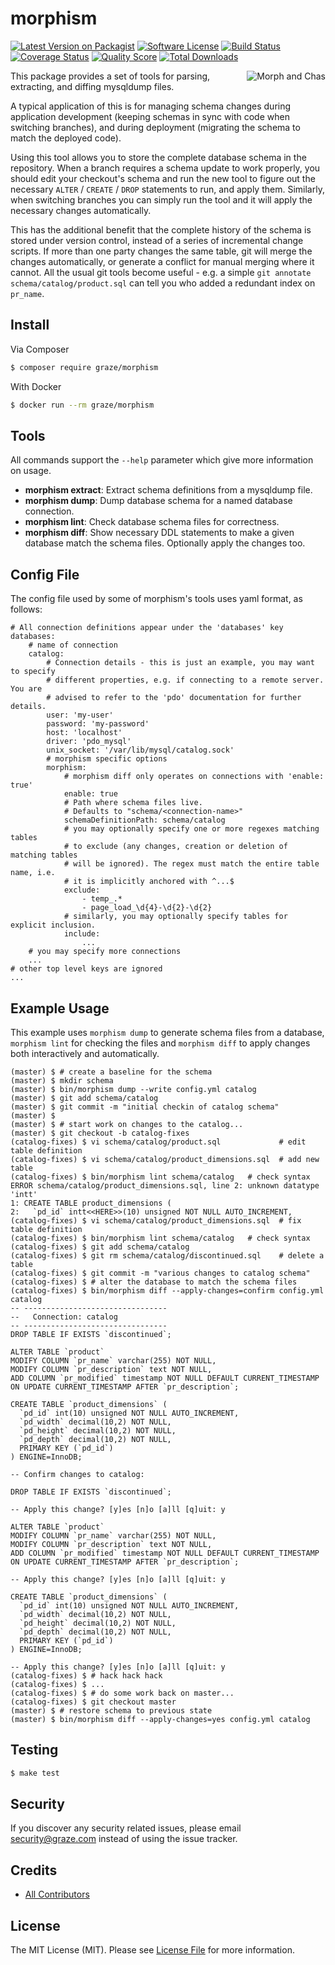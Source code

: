 # morphism

[![Latest Version on Packagist](https://img.shields.io/packagist/v/graze/morphism.svg?style=flat-square)](https://packagist.org/packages/graze/morphism)
[![Software License](https://img.shields.io/badge/license-MIT-brightgreen.svg?style=flat-square)](LICENSE.md)
[![Build Status](https://img.shields.io/travis/graze/morphism/master.svg?style=flat-square)](https://travis-ci.org/graze/morphism)
[![Coverage Status](https://img.shields.io/scrutinizer/coverage/g/graze/morphism.svg?style=flat-square)](https://scrutinizer-ci.com/g/graze/morphism/code-structure)
[![Quality Score](https://img.shields.io/scrutinizer/g/graze/morphism.svg?style=flat-square)](https://scrutinizer-ci.com/g/graze/morphism)
[![Total Downloads](https://img.shields.io/packagist/dt/graze/morphism.svg?style=flat-square)](https://packagist.org/packages/graze/morphism)

<img src="http://i.imgur.com/QSX6EUj.gif" alt="Morph and Chas" align="right" />

This package provides a set of tools for parsing, extracting, and diffing mysqldump
files.

A typical application of this is for managing schema changes during application
development (keeping schemas in sync with code when switching branches), and during
deployment (migrating the schema to match the deployed code).

Using this tool allows you to store the complete database schema in the repository.
When a branch
requires a schema update to work properly, you should edit your checkout's schema
and run the new tool to figure out the necessary `ALTER` / `CREATE` / `DROP` statements
to run, and apply them. Similarly, when switching branches you can simply run the
tool and it will apply the necessary changes automatically.

This has the additional benefit that the complete history of the schema is stored
under version control, instead of a series of incremental change scripts. If more
than one party changes the same table, git will merge the changes automatically,
or generate a conflict for manual merging where it cannot. All the usual git tools
become useful - e.g. a simple `git annotate schema/catalog/product.sql` can tell
you who added a redundant index on `pr_name`.

## Install

Via Composer

``` bash
$ composer require graze/morphism
```

With Docker

```bash
$ docker run --rm graze/morphism
```

## Tools

All commands support the `--help` parameter which give more information on usage.

* **morphism extract**: Extract schema definitions from a mysqldump file.
* **morphism dump**: Dump database schema for a named database connection.
* **morphism lint**: Check database schema files for correctness.
* **morphism diff**: Show necessary DDL statements to make a given database match the schema files. Optionally apply the changes too.

## Config File

The config file used by some of morphism's tools uses yaml format, as follows:

```
# All connection definitions appear under the 'databases' key
databases:
    # name of connection
    catalog:
        # Connection details - this is just an example, you may want to specify
        # different properties, e.g. if connecting to a remote server. You are
        # advised to refer to the 'pdo' documentation for further details.
        user: 'my-user'
        password: 'my-password'
        host: 'localhost'
        driver: 'pdo_mysql'
        unix_socket: '/var/lib/mysql/catalog.sock'
        # morphism specific options
        morphism:
            # morphism diff only operates on connections with 'enable: true'
            enable: true
            # Path where schema files live.
            # Defaults to "schema/<connection-name>"
            schemaDefinitionPath: schema/catalog
            # you may optionally specify one or more regexes matching tables
            # to exclude (any changes, creation or deletion of matching tables
            # will be ignored). The regex must match the entire table name, i.e.
            # it is implicitly anchored with ^...$
            exclude:
                - temp_.*
                - page_load_\d{4}-\d{2}-\d{2}
            # similarly, you may optionally specify tables for explicit inclusion.
            include:
                ...
    # you may specify more connections
    ...
# other top level keys are ignored
...
```

## Example Usage

This example uses `morphism dump` to generate schema files from a database, `morphism lint` for checking the files and `morphism diff` to apply changes both interactively and automatically.

```
(master) $ # create a baseline for the schema
(master) $ mkdir schema
(master) $ bin/morphism dump --write config.yml catalog
(master) $ git add schema/catalog
(master) $ git commit -m "initial checkin of catalog schema"
(master) $
(master) $ # start work on changes to the catalog...
(master) $ git checkout -b catalog-fixes
(catalog-fixes) $ vi schema/catalog/product.sql             # edit table definition
(catalog-fixes) $ vi schema/catalog/product_dimensions.sql  # add new table
(catalog-fixes) $ bin/morphism lint schema/catalog   # check syntax
ERROR schema/catalog/product_dimensions.sql, line 2: unknown datatype 'intt'
1: CREATE TABLE product_dimensions (
2:   `pd_id` intt<<HERE>>(10) unsigned NOT NULL AUTO_INCREMENT,
(catalog-fixes) $ vi schema/catalog/product_dimensions.sql  # fix table definition
(catalog-fixes) $ bin/morphism lint schema/catalog   # check syntax
(catalog-fixes) $ git add schema/catalog
(catalog-fixes) $ git rm schema/catalog/discontinued.sql    # delete a table
(catalog-fixes) $ git commit -m "various changes to catalog schema"
(catalog-fixes) $ # alter the database to match the schema files
(catalog-fixes) $ bin/morphism diff --apply-changes=confirm config.yml catalog
-- --------------------------------
--   Connection: catalog
-- --------------------------------
DROP TABLE IF EXISTS `discontinued`;

ALTER TABLE `product`
MODIFY COLUMN `pr_name` varchar(255) NOT NULL,
MODIFY COLUMN `pr_description` text NOT NULL,
ADD COLUMN `pr_modified` timestamp NOT NULL DEFAULT CURRENT_TIMESTAMP ON UPDATE CURRENT_TIMESTAMP AFTER `pr_description`;

CREATE TABLE `product_dimensions` (
  `pd_id` int(10) unsigned NOT NULL AUTO_INCREMENT,
  `pd_width` decimal(10,2) NOT NULL,
  `pd_height` decimal(10,2) NOT NULL,
  `pd_depth` decimal(10,2) NOT NULL,
  PRIMARY KEY (`pd_id`)
) ENGINE=InnoDB;

-- Confirm changes to catalog:

DROP TABLE IF EXISTS `discontinued`;

-- Apply this change? [y]es [n]o [a]ll [q]uit: y

ALTER TABLE `product`
MODIFY COLUMN `pr_name` varchar(255) NOT NULL,
MODIFY COLUMN `pr_description` text NOT NULL,
ADD COLUMN `pr_modified` timestamp NOT NULL DEFAULT CURRENT_TIMESTAMP ON UPDATE CURRENT_TIMESTAMP AFTER `pr_description`;

-- Apply this change? [y]es [n]o [a]ll [q]uit: y

CREATE TABLE `product_dimensions` (
  `pd_id` int(10) unsigned NOT NULL AUTO_INCREMENT,
  `pd_width` decimal(10,2) NOT NULL,
  `pd_height` decimal(10,2) NOT NULL,
  `pd_depth` decimal(10,2) NOT NULL,
  PRIMARY KEY (`pd_id`)
) ENGINE=InnoDB;

-- Apply this change? [y]es [n]o [a]ll [q]uit: y
(catalog-fixes) $ # hack hack hack
(catalog-fixes) $ ...
(catalog-fixes) $ # do some work back on master...
(catalog-fixes) $ git checkout master
(master) $ # restore schema to previous state
(master) $ bin/morphism diff --apply-changes=yes config.yml catalog
```

## Testing

``` bash
$ make test
```


## Security

If you discover any security related issues, please email security@graze.com instead of using the issue tracker.

## Credits

- [All Contributors](../../contributors)

## License

The MIT License (MIT). Please see [License File](LICENSE.md) for more information.
